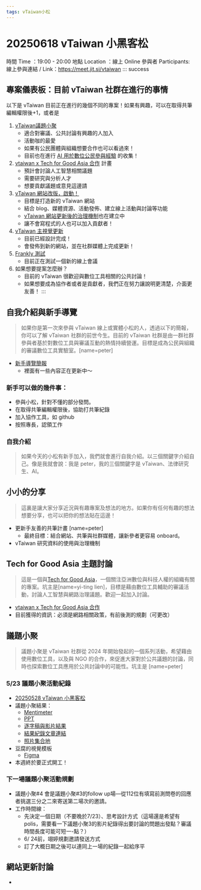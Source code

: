 ```yaml
---
tags: vTaiwan小松
---
```

# 20250618 vTaiwan 小黑客松
時間 Time ：19:00 - 20:00
地點 Location ：線上 Online
參與者 Participants: 
線上參與連結 / Link：https://meet.jit.si/vtaiwan
::: success
## 專案儀表板：目前 vTaiwan 社群在進行的事情 
以下是 vTaiwan 目前正在進行的幾個不同的專案！如果有興趣，可以在取得共筆編輯權限後+1，或者是

1. [vTaiwan議題小聚](/GUe0KXMsQBC-6KTIUPBVnA)
    - 適合對審議、公共討論有興趣的人加入
    - 活動咖的最愛
    - 如果有公民團體與組織想要合作也可以看過來！
    - 目前也在進行 [AI 用於數位公民參與經驗](/nJUYukWFSWuEsG-XQalHcA) 的收集！
2. [vtaiwan x Tech for Good Asia 合作](/PdvNjkLlSd-WytXN_otWbQ) 計畫
    - 預計會討論人工智慧相關議題
    - 需要研究與分析人才
    - 想要貢獻議題或意見這邊請
3. [vTaiwan 網站改版，啟動！](/Q3_hgovyRHusEq8-3nomPQ)
    - 目標是打造新的 vTaiwan 網站
    - 結合 blog、媒體資源、活動發佈、建立線上活動與討論等功能
    - [vTaiwan 網站更新後的治理機制](/HxWF11d4Tz-AfHb3yjwQKg)也在建立中
    - 讓不會寫程式的人也可以加入貢獻者！
4. [vTaiwan 主視覺更新](/UqGh6pAUTwuNFr1RE21Rtw)
    - 目前已經設計完成！
    - 會發佈到新的網站，並在社群媒體上完成更新！
5. [Frankly 測試](/HVEdPVQqQHqVwvFECg7sRg)
    - 目前正在測試一個新的線上會議
7. 如果想要提案怎麼辦？
    - 目前的 vTaiwan 很歡迎與數位工具相關的公共討論！
    - 如果想要成為協作者或者是貢獻者，我們正在努力讓說明更清楚，介面更友善！
:::

## 自我介紹與新手導覽
> 如果你是第一次來參與 vTaiwan 線上或實體小松的人，透過以下的簡報，你可以了解 vTaiwan 社群的前世今生。目前的 vTaiwan 社群是由一群社群參與者基於對數位工具與審議互動的熱情持續營運。目標是成為公民與組織的審議數位工具實驗室。[name=peter]
- [新手導覽簡報](https://docs.google.com/presentation/d/1ELAVIpaPVCmAx7nq-7e8-SVrckZ4ohRwn3V-TSpe78U/edit?usp=sharing)
    - 裡面有一些內容正在更新中～
### 新手可以做的幾件事：
- 參與小松，針對不懂的部分發問。
- 在取得共筆編輯權限後，協助打共筆紀錄
- 加入協作工具，如 github
- 按照專長，認領工作
### 自我介紹
> 如果今天的小松有新手加入，我們就會進行自我介紹。以三個關鍵字介紹自己。像是我就會說：我是 peter，我的三個關鍵字是 vTaiwan、法律研究生、AI。
## 小小的分享
> 這裏是讓大家分享近況與有趣專案及想法的地方。如果你有任何有趣的想法想要分享，也可以把你的想法貼在這邊！
- 更新手友善的共筆計畫 [name=peter]
    - 最終目標：結合網站、共筆與社群媒體，讓新參者更容易 onboard。
- vTaiwan 研究資料的使用與治理機制
## Tech for Good Asia 主題討論
> 這是一個與[Tech for Good Asia](https://www.techforgood.asia)，一個關注亞洲數位與科技人權的組織有關的專案。坑主是[name=yi-ting lien]，目標是藉由數位工具輔助的審議活動，討論人工智慧與網路治理議題。歡迎一起加入討論。
- [vtaiwan x Tech for Good Asia 合作](/PdvNjkLlSd-WytXN_otWbQ)
- 目前獲得的資訊：必須是網路相關政策，有前後測的規劃（可更改）

## 議題小聚
> 議題小聚是 vTaiwan 社群從 2024 年開始發起的一個系列活動，希望藉由使用數位工具，以及與 NGO 的合作，來促進大家對於公共議題的討論，同時也探索數位工具應用於公共討論中的可能性。坑主是 [name=peter] 
### 5/23 議題小聚活動紀錄
- [20250528 vTaiwan 小黑客松](/XTOQSfyKQ1eM8vcf9dQXxQ)
- 議題小聚結果：
    - [Mentimeter](https://www.mentimeter.com/app/presentation/alhprqx2kc5xxc1un27spogy1bhy2m8d/edit?source=share-invite-modal)
    - [PPT](https://docs.google.com/presentation/d/1PMW2vmXN47rRvsDKwRAg6mn1SwJD4loWu5NavGmAoSY/edit?slide=id.p#slide=id.p)
    - [逐字稿與影片結果](https://drive.google.com/drive/folders/1nRiKcB_qPnWkAdfuJBNxWIn9M3z5zmvG?usp=sharing)
    - [結果紀錄文章連結](https://docs.google.com/document/d/1pYy9CkRDDG4AkixVVM00XrtPSML1tWWjh-TTRm-C4kY/edit?usp=sharing)
    - [照片集合地](https://drive.google.com/drive/folders/1kAq6jgYA1kXHLNtaj5uhQ1GiIRIbTujJ)
- 豆腐的視覺模板
   - [Figma](https://www.figma.com/buzz/Wovc7aYHxsznJhydlEEfiF/Untitled?node-id=0-1&t=2kriVWExnXcY0kpT-1)
- 本週終於要正式開工！
### 下一場議題小聚活動規劃
- 議題小聚#4 會是議題小聚#3的follow up場—從112位有填寫前測問卷的回應者挑選三分之二來寄送第二場次的邀請。 
- 工作時間線： 
    - 先決定一個日期（不要晚於7/23）、思考設計方式（這場還是希望有polis，需要看一下議題小聚3的影片紀錄得出要討論的問題出發點？審議時間長度可能可短一-點？）
    - 6/ 24前，翊婷規劃邀請發送方式
    - 訂了大概日期之後可以連同上一場的紀錄一起給序平

## 網站更新討論
- 